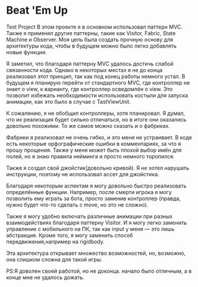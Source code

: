 # Beat 'Em Up
 Test Project
В этом проекте я в основном использовал паттерн MVC. Также я применял другие паттерны, такие как Visitor, Fabric, State Machine и Observer. Моя цель была создать прочную основу для архитектуры кода, чтобы в будущем можно было легко добавлять новые функции.

Я заметил, что благодаря паттерну MVC удалось достичь слабой связанности кода. Однако в некоторых местах я не до конца реализовал этот принцип, так как под конец работы немного устал. В будущем я планирую перейти от стандартного MVC, где контроллер не знает о view, к варианту, где контроллер осведомлён о view. Это позволит избежать необходимости использовать костыли для запуска анимации, как это было в случае с TastViewUnit.

К сожалению, я не обобщил контроллеры, хотя планировал. Я думал, что их реализация будет сильно отличаться, но в итоге они оказались довольно похожими. То же самое можно сказать и о фабриках.

Фабрики я реализовал не очень гибко, и это меня не устраивает. В коде есть некоторые орфографические ошибки в комментариях, за что я прошу прощения. Также у меня может быть плохой выбор имён для полей, но я знаю правила нейминга и просто немного торопился.

Также я создал свой  джойстик(довольно кривой). Я не хотел нарушать инструкции, поэтому не использовал  ассет для джойстика.

Благодаря некоторым аспектам я могу довольно быстро реализовать определённые функции. Например, после смерти игрока я могу позволить ему играть за бота, просто заменив контроллер (правда, нужно будет что-то сделать с move, но это не сложно).

Также я могу удобно включать различные анимации при разных взаимодействиях благодаря паттерну Visitor. И я могу легко заменить управление с мобильного на ПК, так как input у меня — это лишь абстракция. Кроме того, я могу заменить способ передвижения,например на rigidbody.

Эта архитектура открывает множество возможностей, но, возможно, она слишком сложна для такой игры.

PS:Я доволен своей работой, но не доконца. начало было отличным, а в конце мне не удалось дожать.


